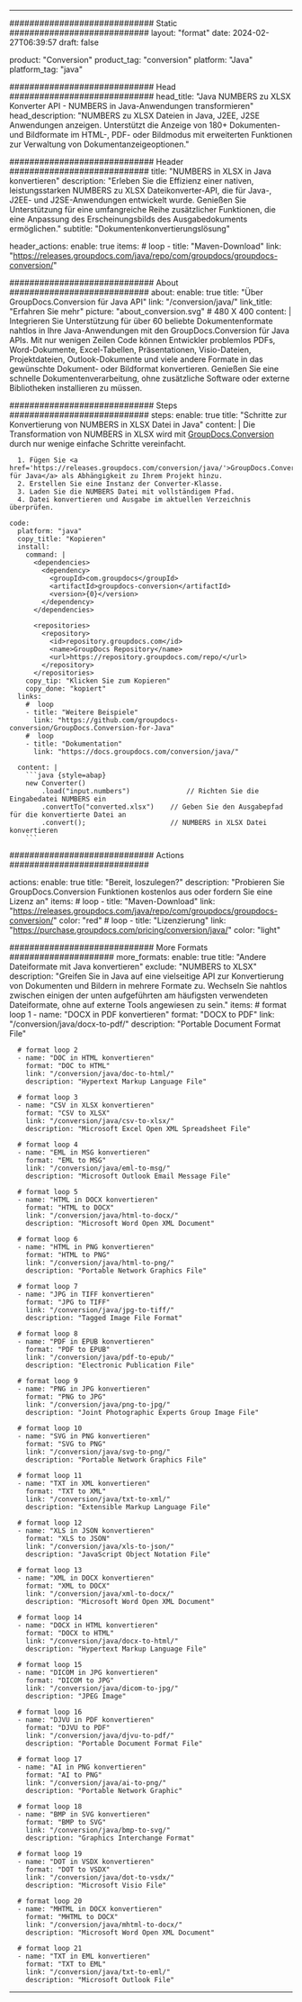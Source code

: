  
---
############################# Static ############################
layout: "format"
date: 2024-02-27T06:39:57
draft: false

product: "Conversion"
product_tag: "conversion"
platform: "Java"
platform_tag: "java"

############################# Head #############################
head_title: "Java NUMBERS zu XLSX Konverter API - NUMBERS in Java-Anwendungen transformieren"
head_description: "NUMBERS zu XLSX Dateien in Java, J2EE, J2SE Anwendungen anzeigen. Unterstützt die Anzeige von 180+ Dokumenten- und Bildformate im HTML-, PDF- oder Bildmodus mit erweiterten Funktionen zur Verwaltung von Dokumentanzeigeoptionen."

############################# Header ############################
title: "NUMBERS in XLSX in Java konvertieren" 
description: "Erleben Sie die Effizienz einer nativen, leistungsstarken NUMBERS zu XLSX Dateikonverter-API, die für Java-, J2EE- und J2SE-Anwendungen entwickelt wurde. Genießen Sie Unterstützung für eine umfangreiche Reihe zusätzlicher Funktionen, die eine Anpassung des Erscheinungsbilds des Ausgabedokuments ermöglichen." 
subtitle: "Dokumentenkonvertierungslösung" 

header_actions:
  enable: true
  items:
    #  loop
    - title: "Maven-Download"
      link: "https://releases.groupdocs.com/java/repo/com/groupdocs/groupdocs-conversion/"


############################# About ############################
about:
    enable: true
    title: "Über GroupDocs.Conversion für Java API"
    link: "/conversion/java/"
    link_title: "Erfahren Sie mehr"
    picture: "about_conversion.svg" # 480 X 400
    content: |
      Integrieren Sie Unterstützung für über 60 beliebte Dokumentenformate nahtlos in Ihre Java-Anwendungen mit den GroupDocs.Conversion für Java APIs. Mit nur wenigen Zeilen Code können Entwickler problemlos PDFs, Word-Dokumente, Excel-Tabellen, Präsentationen, Visio-Dateien, Projektdateien, Outlook-Dokumente und viele andere Formate in das gewünschte Dokument- oder Bildformat konvertieren. Genießen Sie eine schnelle Dokumentenverarbeitung, ohne zusätzliche Software oder externe Bibliotheken installieren zu müssen.


############################# Steps ############################
steps:
    enable: true
    title: "Schritte zur Konvertierung von NUMBERS in XLSX Datei in Java" 
    content: |
      Die Transformation von NUMBERS in XLSX wird mit <a href='https://products.groupdocs.com/conversion/java/'>GroupDocs.Conversion</a> durch nur wenige einfache Schritte vereinfacht.
      
      1. Fügen Sie <a href='https://releases.groupdocs.com/conversion/java/'>GroupDocs.Conversion für Java</a> als Abhängigkeit zu Ihrem Projekt hinzu. 
      2. Erstellen Sie eine Instanz der Converter-Klasse.  
      3. Laden Sie die NUMBERS Datei mit vollständigem Pfad. 
      4. Datei konvertieren und Ausgabe im aktuellen Verzeichnis überprüfen. 
   
    code:
      platform: "java"
      copy_title: "Kopieren"
      install:
        command: |
          <dependencies>
            <dependency>
              <groupId>com.groupdocs</groupId>
              <artifactId>groupdocs-conversion</artifactId>
              <version>{0}</version>
            </dependency>
          </dependencies>

          <repositories>
            <repository>
              <id>repository.groupdocs.com</id>
              <name>GroupDocs Repository</name>
              <url>https://repository.groupdocs.com/repo/</url>
            </repository>
          </repositories>
        copy_tip: "Klicken Sie zum Kopieren"
        copy_done: "kopiert"
      links:
        #  loop
        - title: "Weitere Beispiele"
          link: "https://github.com/groupdocs-conversion/GroupDocs.Conversion-for-Java"
        #  loop
        - title: "Dokumentation"
          link: "https://docs.groupdocs.com/conversion/java/"
          
      content: |
        ```java {style=abap}
        new Converter()
            .load("input.numbers")              // Richten Sie die Eingabedatei NUMBERS ein
            .convertTo("converted.xlsx")    // Geben Sie den Ausgabepfad für die konvertierte Datei an
            .convert();                     // NUMBERS in XLSX Datei konvertieren        
        ```            

############################# Actions ############################

actions:
  enable: true
  title: "Bereit, loszulegen?"
  description: "Probieren Sie GroupDocs.Conversion Funktionen kostenlos aus oder fordern Sie eine Lizenz an"
  items:
    #  loop
    - title: "Maven-Download"
      link: "https://releases.groupdocs.com/java/repo/com/groupdocs/groupdocs-conversion/"
      color: "red"
        #  loop
    - title: "Lizenzierung"
      link: "https://purchase.groupdocs.com/pricing/conversion/java/"
      color: "light"


############################# More Formats #####################
more_formats:
    enable: true
    title: "Andere Dateiformate mit Java konvertieren"
    exclude: "NUMBERS to XLSX"
    description: "Greifen Sie in Java auf eine vielseitige API zur Konvertierung von Dokumenten und Bildern in mehrere Formate zu. Wechseln Sie nahtlos zwischen einigen der unten aufgeführten am häufigsten verwendeten Dateiformate, ohne auf externe Tools angewiesen zu sein."
    items: 
      # format loop 1
      - name: "DOCX in PDF konvertieren"
        format: "DOCX to PDF"
        link: "/conversion/java/docx-to-pdf/"
        description: "Portable Document Format File"

      # format loop 2
      - name: "DOC in HTML konvertieren"
        format: "DOC to HTML"
        link: "/conversion/java/doc-to-html/"
        description: "Hypertext Markup Language File"

      # format loop 3
      - name: "CSV in XLSX konvertieren"
        format: "CSV to XLSX"
        link: "/conversion/java/csv-to-xlsx/"
        description: "Microsoft Excel Open XML Spreadsheet File"

      # format loop 4
      - name: "EML in MSG konvertieren"
        format: "EML to MSG"
        link: "/conversion/java/eml-to-msg/"
        description: "Microsoft Outlook Email Message File"

      # format loop 5
      - name: "HTML in DOCX konvertieren"
        format: "HTML to DOCX"
        link: "/conversion/java/html-to-docx/"
        description: "Microsoft Word Open XML Document"

      # format loop 6
      - name: "HTML in PNG konvertieren"
        format: "HTML to PNG"
        link: "/conversion/java/html-to-png/"
        description: "Portable Network Graphics File"

      # format loop 7
      - name: "JPG in TIFF konvertieren"
        format: "JPG to TIFF"
        link: "/conversion/java/jpg-to-tiff/"
        description: "Tagged Image File Format"

      # format loop 8
      - name: "PDF in EPUB konvertieren"
        format: "PDF to EPUB"
        link: "/conversion/java/pdf-to-epub/"
        description: "Electronic Publication File"

      # format loop 9
      - name: "PNG in JPG konvertieren"
        format: "PNG to JPG"
        link: "/conversion/java/png-to-jpg/"
        description: "Joint Photographic Experts Group Image File"

      # format loop 10
      - name: "SVG in PNG konvertieren"
        format: "SVG to PNG"
        link: "/conversion/java/svg-to-png/"
        description: "Portable Network Graphics File"

      # format loop 11
      - name: "TXT in XML konvertieren"
        format: "TXT to XML"
        link: "/conversion/java/txt-to-xml/"
        description: "Extensible Markup Language File"

      # format loop 12
      - name: "XLS in JSON konvertieren"
        format: "XLS to JSON"
        link: "/conversion/java/xls-to-json/"
        description: "JavaScript Object Notation File"

      # format loop 13
      - name: "XML in DOCX konvertieren"
        format: "XML to DOCX"
        link: "/conversion/java/xml-to-docx/"
        description: "Microsoft Word Open XML Document"

      # format loop 14
      - name: "DOCX in HTML konvertieren"
        format: "DOCX to HTML"
        link: "/conversion/java/docx-to-html/"
        description: "Hypertext Markup Language File" 

      # format loop 15
      - name: "DICOM in JPG konvertieren" 
        format: "DICOM to JPG"
        link: "/conversion/java/dicom-to-jpg/"
        description: "JPEG Image" 

      # format loop 16
      - name: "DJVU in PDF konvertieren"
        format: "DJVU to PDF"
        link: "/conversion/java/djvu-to-pdf/"
        description: "Portable Document Format File" 

      # format loop 17
      - name: "AI in PNG konvertieren"
        format: "AI to PNG"
        link: "/conversion/java/ai-to-png/"
        description: "Portable Network Graphic" 
      
      # format loop 18
      - name: "BMP in SVG konvertieren"
        format: "BMP to SVG"
        link: "/conversion/java/bmp-to-svg/"
        description: "Graphics Interchange Format"

      # format loop 19
      - name: "DOT in VSDX konvertieren"
        format: "DOT to VSDX"
        link: "/conversion/java/dot-to-vsdx/"
        description: "Microsoft Visio File"

      # format loop 20
      - name: "MHTML in DOCX konvertieren"
        format: "MHTML to DOCX"
        link: "/conversion/java/mhtml-to-docx/"
        description: "Microsoft Word Open XML Document"

      # format loop 21
      - name: "TXT in EML konvertieren"
        format: "TXT to EML"
        link: "/conversion/java/txt-to-eml/"
        description: "Microsoft Outlook File"

---
